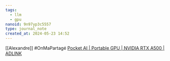 ```yaml
---
tags:
  - llm
  - gpu
nanoid: 9n97yp3c5557
type: journal_note
created_at: 2024-05-23 14:52
---
```

[[Alexandre]] #OnMaPartagé [Pocket AI | Portable GPU | NVIDIA RTX A500 | ADLINK](https://www.adlinktech.com/en/pocket-ai-with-nvidia-rtx-a500-egpu)
